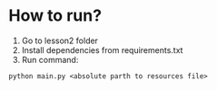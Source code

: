 # How to run?

1. Go to lesson2 folder
2. Install dependencies from requirements.txt
3. Run command:
```
python main.py <absolute parth to resources file>
```